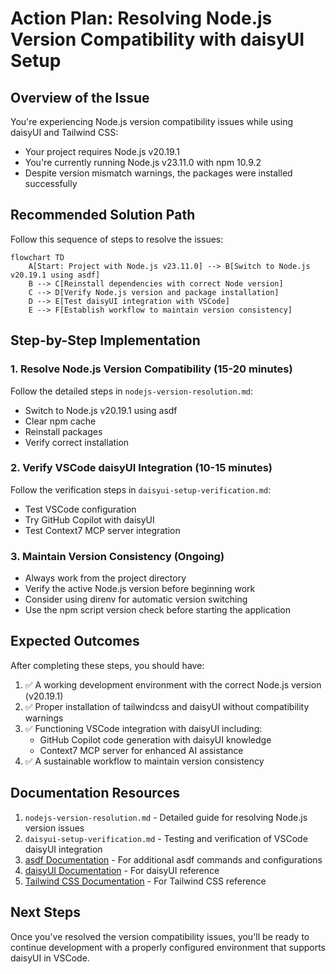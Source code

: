 # Action Plan: Resolving Node.js Version Compatibility with daisyUI Setup

## Overview of the Issue

You're experiencing Node.js version compatibility issues while using daisyUI and Tailwind CSS:

- Your project requires Node.js v20.19.1
- You're currently running Node.js v23.11.0 with npm 10.9.2
- Despite version mismatch warnings, the packages were installed successfully

## Recommended Solution Path

Follow this sequence of steps to resolve the issues:

```mermaid
flowchart TD
    A[Start: Project with Node.js v23.11.0] --> B[Switch to Node.js v20.19.1 using asdf]
    B --> C[Reinstall dependencies with correct Node version]
    C --> D[Verify Node.js version and package installation]
    D --> E[Test daisyUI integration with VSCode]
    E --> F[Establish workflow to maintain version consistency]
```

## Step-by-Step Implementation

### 1. Resolve Node.js Version Compatibility (15-20 minutes)

Follow the detailed steps in `nodejs-version-resolution.md`:

- Switch to Node.js v20.19.1 using asdf
- Clear npm cache
- Reinstall packages
- Verify correct installation

### 2. Verify VSCode daisyUI Integration (10-15 minutes)

Follow the verification steps in `daisyui-setup-verification.md`:

- Test VSCode configuration
- Try GitHub Copilot with daisyUI
- Test Context7 MCP server integration

### 3. Maintain Version Consistency (Ongoing)

- Always work from the project directory
- Verify the active Node.js version before beginning work
- Consider using direnv for automatic version switching
- Use the npm script version check before starting the application

## Expected Outcomes

After completing these steps, you should have:

1. ✅ A working development environment with the correct Node.js version (v20.19.1)
2. ✅ Proper installation of tailwindcss and daisyUI without compatibility warnings
3. ✅ Functioning VSCode integration with daisyUI including:
   - GitHub Copilot code generation with daisyUI knowledge
   - Context7 MCP server for enhanced AI assistance
4. ✅ A sustainable workflow to maintain version consistency

## Documentation Resources

1. `nodejs-version-resolution.md` - Detailed guide for resolving Node.js version issues
2. `daisyui-setup-verification.md` - Testing and verification of VSCode daisyUI integration
3. [asdf Documentation](https://asdf-vm.com/guide/getting-started.html) - For additional asdf commands and configurations
4. [daisyUI Documentation](https://daisyui.com/docs/) - For daisyUI reference
5. [Tailwind CSS Documentation](https://tailwindcss.com/docs) - For Tailwind CSS reference

## Next Steps

Once you've resolved the version compatibility issues, you'll be ready to continue development with a properly configured environment that supports daisyUI in VSCode.
